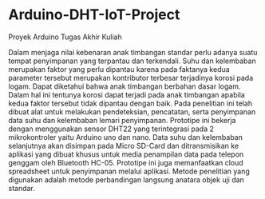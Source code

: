 # Arduino-DHT-IoT-Project
Proyek Arduino Tugas Akhir Kuliah



Dalam menjaga nilai kebenaran anak timbangan standar perlu adanya suatu tempat
penyimpanan yang terpantau dan terkendali. Suhu dan kelembaban merupakan faktor yang
perlu dipantau karena pada faktanya kedua parameter tersebut merupakan kontributor terbesar
terjadinya korosi pada logam. Dapat diketahui bahwa anak timbangan berbahan dasar logam.
Dalam hal ini tentunya korosi dapat terjadi pada anak timbangan apabila kedua faktor
tersebut tidak dipantau dengan baik. Pada penelitian ini telah dibuat alat untuk melakukan
pendeteksian, pencatatan, serta penyimpanan data suhu dan kelembaban lemari penyimpanan.
Prototipe ini bekerja dengan menggunakan sensor DHT22 yang terintegrasi pada 2
mikrokontroler yaitu Arduino uno dan nano. Data suhu dan kelembaban selanjutnya akan
disimpan pada Micro SD-Card dan ditransmisikan ke aplikasi yang dibuat khusus untuk media
penampilan data pada telepon genggam oleh Bluetooth HC-05. Prototipe ini juga
memanfaatkan cloud spreadsheet untuk penyimpanan melalui aplikasi. Metode penelitian
yang digunakan adalah metode perbandingan langsung anatara objek uji dan standar.

